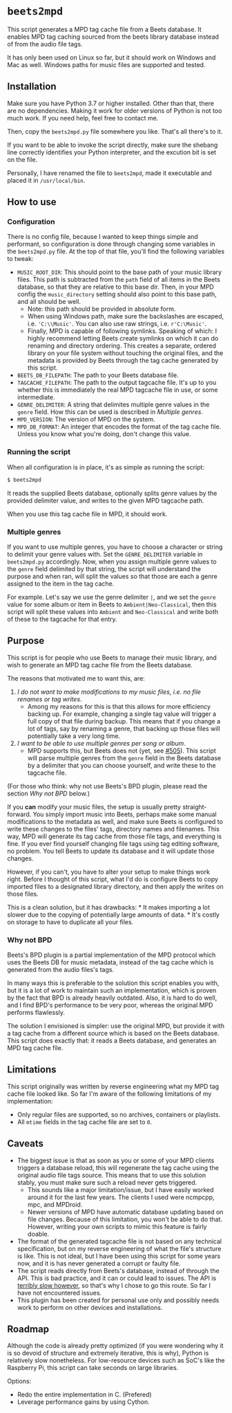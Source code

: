 # `beets2mpd`
This script generates a MPD tag cache file from a Beets database. It enables MPD tag caching sourced from the beets library database instead of from the audio file tags.

It has only been used on Linux so far, but it should work on Windows and Mac as well. Windows paths for music files are supported and tested.

## Installation
Make sure you have Python 3.7 or higher installed. Other than that, there are no dependencies. Making it work for older versions of Python is not too much work. If you need help, feel free to contact me.

Then, copy the `beets2mpd.py` file somewhere you like. That's all there's to it.

If you want to be able to invoke the script directly, make sure the shebang line correctly identifies your Python interpreter, and the excution bit is set on the file.

Personally, I have renamed the file to `beets2mpd`, made it executable and placed it in `/usr/local/bin`.

## How to use
### Configuration
There is no config file, because I wanted to keep things simple and performant, so configuration is done through changing some variables in the `beets2mpd.py` file. At the top of that file, you'll find the following variables to tweak:

- `MUSIC_ROOT_DIR`: This should point to the base path of your music library files. This path is subtracted from the `path` field of all items in the Beets database, so that they are relative to this base dir. Then, in your MPD config the `music_directory` setting should also point to this base path, and all should be well.
    - Note: this path should be provided in absolute form.
    - When using Windows path, make sure the backslashes are escaped, i.e. `'C:\\Music'`. You can also use raw strings, i.e. `r'C:\Music'`.
    - Finally, MPD is capable of following symlinks. Speaking of which: I highly recommend letting Beets create symlinks on which it can do renaming and directory ordering. This creates a separate, ordered library on your file system without touching the original files, and the metadata is provided by Beets through the tag cache generated by this script.
- `BEETS_DB_FILEPATH`: The path to your Beets database file.
- `TAGCACHE_FILEPATH`:  The path to the output tagcache file. It's up to you whether this is immediately the real MPD tagcache file in use, or some intermediate.
- `GENRE_DELIMITER`: A string that delimites multiple genre values in the `genre` field. How this can be used is described in _Multiple genres_.
- `MPD_VERSION`: The version of MPD on the system.
- `MPD_DB_FORMAT`: An integer that encodes the format of the tag cache file. Unless you know what you're doing, don't change this value.

### Running the script
When all configuration is in place, it's as simple as running the script:

```sh
$ beets2mpd
```

It reads the supplied Beets database, optionally splits genre values by the provided delimiter value, and writes to the given MPD tagcache path.

When you use this tag cache file in MPD, it should work.

### Multiple genres
If you want to use multiple genres, you have to choose a character or string to delimit your genre values with. Set the `GENRE_DELIMITER` variable in `beets2mpd.py` accordingly. Now, when you assign multiple genre values to the `genre` field delimited by that string, the script will understand the purpose and when ran, will split the values so that those are each a genre assigned to the item in the tag cache.

For example. Let's say we use the genre delimiter `|`, and we set the `genre` value for some album or item in Beets to `Ambient|Neo-Classical`, then this script will split these values into `Ambient` and `Neo-Classical` and write both of these to the tagcache for that entry.

## Purpose
This script is for people who use Beets to manage their music library, and wish to generate an MPD tag cache file from the Beets database.

The reasons that motivated me to want this, are:

1. _I do not want to make modifications to my music files, i.e. no file renames or tag writes_.
    - Among my reasons for this is that this allows for more efficiency backing up. For example, changing a single tag value will trigger a full copy of that file during backup. This means that if you change a lot of tags, say by renaming a genre, that backing up those files will potentially take a very long time.
2. _I want to be able to use multiple genres per song or album_.
    - MPD supports this, but Beets does not (yet, see [#505](https://github.com/beetbox/beets/issues/505)). This script will parse multiple genres from the `genre` field in the Beets database by a delimiter that you can choose yourself, and write these to the tagcache file.

(For those who think: why not use Beets's BPD plugin, please read the section _Why not BPD_ below.)

If you **can** modify your music files, the setup is usually pretty straight-forward. You simply import music into Beets, perhaps make some manual modifications to the metadata as well, and make sure Beets is configured to write these changes to the files' tags, directory names and filenames. This way, MPD will generate its tag cache from those file tags, and everything is fine. If you ever find yourself changing file tags using tag editing software, no problem. You tell Beets to update its database and it will update those changes.

However, if you can't, you have to alter your setup to make things work right. Before I thought of this script, what I'd do is configure Beets to copy imported files to a designated library directory, and then apply the writes on those files.

This is a clean solution, but it has drawbacks:
    * It makes importing a lot slower due to the copying of potentially large amounts of data.
    * It's costly on storage to have to duplicate all your files.

### Why not BPD
Beets's BPD plugin is a partial implementation of the MPD protocol which uses the Beets DB for music metadata, instead of the tag cache which is generated from the audio files's tags.

In many ways this is preferable to the solution this script enables you with, but it is a lot of work to maintain such an implementation, which is proven by the fact that BPD is already heavily outdated. Also, it is hard to do well, and I find BPD's performance to be very poor, whereas the original MPD performs flawlessly.

The solution I envisioned is simpler: use the original MPD, but provide it with a tag cache from a different source which is based on the Beets database. This script does exactly that: it reads a Beets database, and generates an MPD tag cache file.

## Limitations
This script originally was written by reverse engineering what my MPD tag cache file looked like. So far I'm aware of the following limitations of my implementation:

* Only regular files are supported, so no archives, containers or playlists.
* All `mtime` fields in the tag cache file are set to `0`.

## Caveats
* The biggest issue is that as soon as you or some of your MPD clients triggers a database reload, this will regenerate the tag cache using the original audio file tags source. This means that to use this solution stably, you must make sure such a reload never gets triggered.
    - This sounds like a major limitation/issue, but I have easily worked around it for the last few years. The clients I used were ncmpcpp, mpc, and MPDroid.
    - Newer versions of MPD have automatic database updating based on file changes. Because of this limitation, you won't be able to do that. However, writing your own scripts to mimic this feature is fairly doable.
* The format of the generated tagcache file is not based on any technical specification, but on my reverse engineering of what the file's structure is like. This is not ideal, but I have been using this script for some years now, and it is has never generated a corrupt or faulty file.
* The script reads directly from Beets's database, instead of through the API. This is bad practice, and it can or could lead to issues. The API is [terribly slow however](https://github.com/beetbox/beets/issues/2388), so that's why I chose to go this route. So far I have not encountered issues.
* This plugin has been created for personal use only and possibly needs work to perform on other devices and installations.

## Roadmap
Although the code is already pretty optimized (if you were wondering why it is so devoid of structure and extremely iterative, this is why), Python is relatively slow nonetheless. For low-resource devices such as SoC's like the Raspberry Pi, this script can take seconds on large libraries.

Options:
* Redo the entire implementation in C. (Prefered)
* Leverage performance gains by using Cython.
